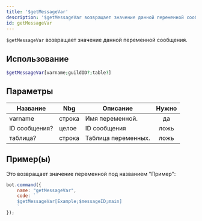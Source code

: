 ```yaml
---
title: '$getMessageVar'
description: '$getMessageVar возвращает значение данной переменной сообщения.'
id: getMessageVar
---
```


`$getMessageVar` возвращает значение данной переменной сообщения.

## Использование

```php
$getMessageVar[varname;guildID?;table?]
```

## Параметры

| Название      | Nbg    | Описание            | Нужно |
| ------------- | ------ | ------------------- |:-----:|
| varname       | строка | Имя переменной.     |  да   |
| ID сообщения? | целое  | ID сообщения        | ложь  |
| таблица?      | строка | Таблица переменных. | ложь  |

## Пример(ы)

Это возвращает значение переменной под названием "Пример":

```javascript
bot.command({
    name: "getMessageVar",
    code: `
    $getMessageVar[Example;$messageID;main]
    `
});
```